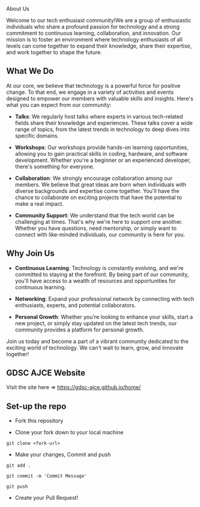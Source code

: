  About Us

Welcome to our tech enthusiast community!We are a group of enthusiastic individuals who share a profound passion for technology and a strong commitment to continuous learning, collaboration, and innovation. Our mission is to foster an environment where technology enthusiasts of all levels can come together to expand their knowledge, share their expertise, and work together to shape the future.

## What We Do

At our core, we believe that technology is a powerful force for positive change. To that end, we engage in a variety of activities and events designed to empower our members with valuable skills and insights. Here's what you can expect from our community:

- **Talks**: We regularly host talks where experts in various tech-related fields share their knowledge and experiences. These talks cover a wide range of topics, from the latest trends in technology to deep dives into specific domains.

- **Workshops**: Our workshops provide hands-on learning opportunities, allowing you to gain practical skills in coding, hardware, and software development. Whether you're a beginner or an experienced developer, there's something for everyone.

- **Collaboration**: We strongly encourage collaboration among our members. We believe that great ideas are born when individuals with diverse backgrounds and expertise come together. You'll have the chance to collaborate on exciting projects that have the potential to make a real impact.

- **Community Support**: We understand that the tech world can be challenging at times. That's why we're here to support one another. Whether you have questions, need mentorship, or simply want to connect with like-minded individuals, our community is here for you.

## Why Join Us

- **Continuous Learning**: Technology is constantly evolving, and we're committed to staying at the forefront. By being part of our community, you'll have access to a wealth of resources and opportunities for continuous learning.

- **Networking**: Expand your professional network by connecting with tech enthusiasts, experts, and potential collaborators.

- **Personal Growth**: Whether you're looking to enhance your skills, start a new project, or simply stay updated on the latest tech trends, our community provides a platform for personal growth.

Join us today and become a part of a vibrant community dedicated to the exciting world of technology. We can't wait to learn, grow, and innovate together!

## GDSC AJCE Website

Visit the site here => https://gdsc-ajce.github.io/home/

## Set-up the repo

* Fork this repository 

* Clone your fork down to your local machine
```
git clone <fork-url>
```

* Make your changes, Commit and push
```
git add .
```
```
git commit -m 'Commit Message'
```
```
git push 
```

* Create your Pull Request!
